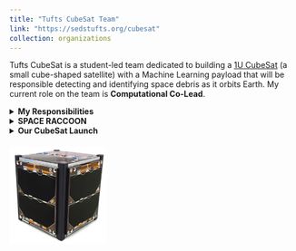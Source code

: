 ```yaml
---
title: "Tufts CubeSat Team"
link: "https://sedstufts.org/cubesat"
collection: organizations
---
```


Tufts CubeSat is a student-led team dedicated to building a [1U CubeSat](https://en.wikipedia.org/wiki/CubeSat#:~:text=Standard%20CubeSats%20are,launched%20to%20date.) (a small cube-shaped satellite) with a Machine Learning payload that will be responsible detecting and identifying space debris as it orbits Earth. My current role on the team is **Computational Co-Lead**.


<details>
<summary><strong>My Responsibilities</strong></summary>

<ul>
  <li>Overseeing the <b>Payload</b> subteam. The plan for our CubeSat launch is to do space debris detection and classification using image processing and computer vision. Therefore, computer vision software and algorithms towards that end comprise a majority of the current interaction of this subteam.</li>
  <li>Overseeing software work for <b>Attitude Determination Control Systems (ADCS)</b>. ADCS involves mathematics, control theory, programming, sensor integration, and hardware integration.</li>
  <li>Overseeing <b>Command and Data Handling (CDH)</b> operations. This subteam is responsible for programming and executing tasks and commands with the Onboard Computer, data handling and storage of processed sensor data, implementing software to interpret commands received from the ground station, and more.</li>
</ul>

</details>


<details>
<summary><strong>SPACE RACCOON</strong></summary>

<p>
The name for our satellite is an admittedly complicated acronym that took months to dream up:<br><br>

<b>S</b>ensor <b>P</b>ayload for <b>A</b>cute <b>C</b>lassification and <b>E</b>valuation of
<b>R</b>esidual <b>A</b>stronomical <b>C</b>omponents and <b>C</b>olliding <b>O</b>bjects in <b>O</b>rbit <b>N</b>eighborhoods
(SPACE RACCOON)
</p>

</details>


<details>
<summary><strong>Our CubeSat Launch</strong></summary>

<p>
We plan to launch our satellite through <a href="https://www.nasa.gov/kennedy/launch-services-program/cubesat-launch-initiative/">NASA's CubeSat Launch Initiative (CLSI)</a>. However, this is a competitive program, and we were required to write large report with nearly 100 pages discussing our plans for the satellite and how our mission aligns with NASA's core objectives. We are currently waiting to hear back about acceptance. If we don't get it this year, we'll simply take what we learned and reapply.
</p>

</details>

<img src='/images/CubeSat.png' style='max-width:170px; height:auto; margin-top:20px; margin-right:20px;'>
